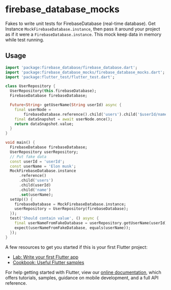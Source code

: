 # firebase_database_mocks
Fakes to write unit tests for FirebaseDatabase (real-time database). Get Instance
`MockFirebaseDatabase.instance`, then pass it around your project as if it were a
`FirebaseDatabase.instance`. This mock keep data in memory while test running.

## Usage
```dart
import 'package:firebase_database/firebase_database.dart';
import 'package:firebase_database_mocks/firebase_database_mocks.dart';
import 'package:flutter_test/flutter_test.dart';

class UserRepository {
  UserRepository(this.firebaseDatabase);
  FirebaseDatabase firebaseDatabase;

  Future<String> getUserName(String userId) async {
    final userNode =
        firebaseDatabase.reference().child('users').child('$userId/name');
    final dataSnapshot = await userNode.once();
    return dataSnapshot.value;
  }
}

void main() {
  FirebaseDatabase firebaseDatabase;
  UserRepository userRepository;
  // Put fake data
  const userId = 'userId';
  const userName = 'Elon musk';
  MockFirebaseDatabase.instance
      .reference()
      .child('users')
      .child(userId)
      .child('name')
      .set(userName);
  setUp(() {
    firebaseDatabase = MockFirebaseDatabase.instance;
    userRepository = UserRepository(firebaseDatabase);
  });
  test('Should contain value', () async {
    final userNameFromFakeDatabase = userRepository.getUserName(userId);
    expect(userNameFromFakeDatabase, equals(userName));
  });
}

```

A few resources to get you started if this is your first Flutter project:

- [Lab: Write your first Flutter app](https://flutter.dev/docs/get-started/codelab)
- [Cookbook: Useful Flutter samples](https://flutter.dev/docs/cookbook)

For help getting started with Flutter, view our
[online documentation](https://flutter.dev/docs), which offers tutorials,
samples, guidance on mobile development, and a full API reference.
